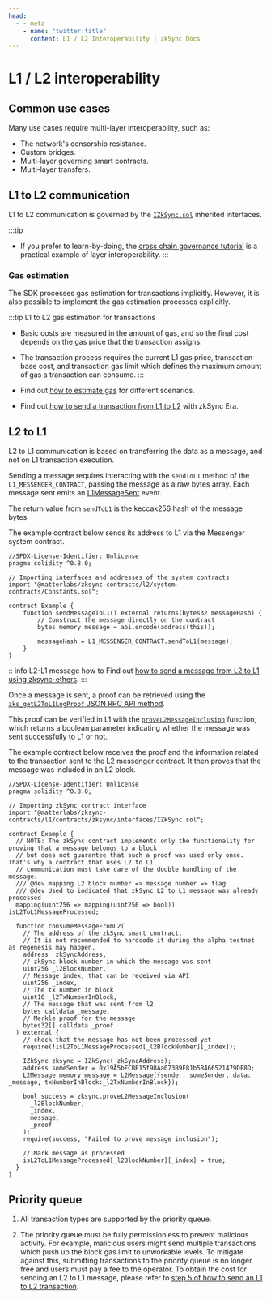 ```yaml
---
head:
  - - meta
    - name: "twitter:title"
      content: L1 / L2 Interoperability | zkSync Docs
---
```


# L1 / L2 interoperability

## Common use cases

Many use cases require multi-layer interoperability, such as:

- The network's censorship resistance.
- Custom bridges.
- Multi-layer governing smart contracts.
- Multi-layer transfers.

## L1 to L2 communication

L1 to L2 communication is governed by the [`IZkSync.sol`](https://github.com/matter-labs/era-contracts/blob/main/l1-contracts/contracts/zksync/interfaces/IZkSync.sol) inherited interfaces.

:::tip

- If you prefer to learn-by-doing, the [cross chain governance tutorial](../tutorials/smart-contract-development/cross-chain-tutorial.md) is a practical example of layer interoperability.
  :::

### Gas estimation

The SDK processes gas estimation for transactions implicitly. However, it is also possible to implement the gas estimation processes explicitly.

:::tip L1 to L2 gas estimation for transactions

- Basic costs are measured in the amount of gas, and so the final cost depends on the gas price that the transaction assigns.
- The transaction process requires the current L1 gas price, transaction base cost, and transaction gas limit which defines the maximum amount of gas a transaction can consume.
  :::

- Find out [how to estimate gas](../tutorials/how-to/estimate-gas.md) for different scenarios.
- Find out [how to send a transaction from L1 to L2](../../build/tutorials/how-to/send-transaction-l1-l2.md) with zkSync Era.

## L2 to L1

L2 to L1 communication is based on transferring the data as a message, and not on L1 transaction execution.

Sending a message requires interacting with the `sendToL1` method of the `L1_MESSENGER_CONTRACT`, passing the message as a raw bytes array. Each message sent emits an [L1MessageSent](https://github.com/matter-labs/era-contracts/blob/6250292a98179cd442516f130540d6f862c06a16/system-contracts/contracts/interfaces/IL1Messenger.sol#L38) event.

The return value from `sendToL1` is the keccak256 hash of the message bytes.

The example contract below sends its address to L1 via the Messenger system contract.

```solidity
//SPDX-License-Identifier: Unlicense
pragma solidity ^0.8.0;

// Importing interfaces and addresses of the system contracts
import "@matterlabs/zksync-contracts/l2/system-contracts/Constants.sol";

contract Example {
    function sendMessageToL1() external returns(bytes32 messageHash) {
        // Construct the message directly on the contract
        bytes memory message = abi.encode(address(this));

        messageHash = L1_MESSENGER_CONTRACT.sendToL1(message);
    }
}
```

:: info L2-L1 message how to
Find out [how to send a message from L2 to L1 using zksync-ethers](../tutorials/how-to/send-message-l2-l1.md).
:::

Once a message is sent, a proof can be retrieved using the [`zks_getL2ToL1LogProof` JSON RPC API method](../api.md#zks_getl2tol1logproof).

This proof can be verified in L1 with the [`proveL2MessageInclusion`](https://github.com/matter-labs/era-contracts/blob/6250292a98179cd442516f130540d6f862c06a16/l1-contracts/contracts/zksync/facets/Mailbox.sol#L35) function, which returns a boolean parameter indicating whether the message was sent successfully to L1 or not.

The example contract below receives the proof and the information related to the transaction sent to the L2 messenger contract. It then proves that the message was included in an L2 block.

```solidity
//SPDX-License-Identifier: Unlicense
pragma solidity ^0.8.0;

// Importing zkSync contract interface
import "@matterlabs/zksync-contracts/l1/contracts/zksync/interfaces/IZkSync.sol";

contract Example {
  // NOTE: The zkSync contract implements only the functionality for proving that a message belongs to a block
  // but does not guarantee that such a proof was used only once. That's why a contract that uses L2 to L1
  // communication must take care of the double handling of the message.
  /// @dev mapping L2 block number => message number => flag
  /// @dev Used to indicated that zkSync L2 to L1 message was already processed
  mapping(uint256 => mapping(uint256 => bool)) isL2ToL1MessageProcessed;

  function consumeMessageFromL2(
    // The address of the zkSync smart contract.
    // It is not recommended to hardcode it during the alpha testnet as regenesis may happen.
    address _zkSyncAddress,
    // zkSync block number in which the message was sent
    uint256 _l2BlockNumber,
    // Message index, that can be received via API
    uint256 _index,
    // The tx number in block
    uint16 _l2TxNumberInBlock,
    // The message that was sent from l2
    bytes calldata _message,
    // Merkle proof for the message
    bytes32[] calldata _proof
  ) external {
    // check that the message has not been processed yet
    require(!isL2ToL1MessageProcessed[_l2BlockNumber][_index]);

    IZkSync zksync = IZkSync(_zkSyncAddress);
    address someSender = 0x19A5bFCBE15f98Aa073B9F81b58466521479DF8D;
    L2Message memory message = L2Message({sender: someSender, data: _message, txNumberInBlock:_l2TxNumberInBlock});

    bool success = zksync.proveL2MessageInclusion(
      _l2BlockNumber,
      _index,
      message,
      _proof
    );
    require(success, "Failed to prove message inclusion");

    // Mark message as processed
    isL2ToL1MessageProcessed[_l2BlockNumber][_index] = true;
  }
}

```

## Priority queue

1. All transaction types are supported by the priority queue.

2. The priority queue must be fully permissionless to prevent malicious activity. For example, malicious users might send multiple transactions which push up the block gas limit to unworkable levels. To mitigate against this, submitting transactions to the priority queue is no longer free and users must pay a fee to the operator. To obtain the cost for sending an L2 to L1 message, please refer to [step 5 of how to send an L1 to L2 transaction](../../build/tutorials/how-to/send-transaction-l1-l2.md#step-by-step).
